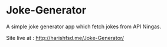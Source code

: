 # Joke-Generator

A simple joke generator app which fetch jokes from API Ningas.

Site live at : http://harishfsd.me/Joke-Generator/
